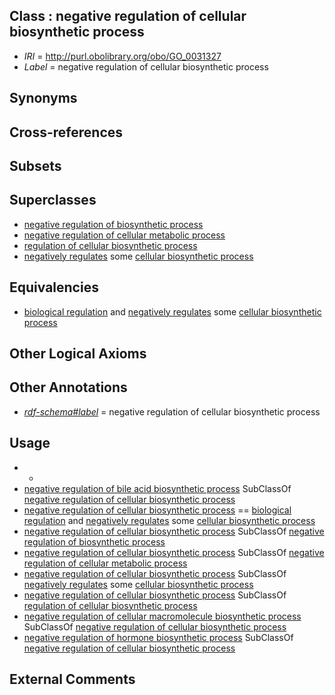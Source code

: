 
## Class : negative regulation of cellular biosynthetic process

 * *IRI* = http://purl.obolibrary.org/obo/GO_0031327
 * *Label* = negative regulation of cellular biosynthetic process

## Synonyms


## Cross-references


## Subsets


## Superclasses

 * [negative regulation of biosynthetic process](../../GO/90/GO_0009890.md)
 * [negative regulation of cellular metabolic process](../../GO/24/GO_0031324.md)
 * [regulation of cellular biosynthetic process](../../GO/26/GO_0031326.md)
 * [negatively regulates](../../RO/12/RO_0002212.md) some [cellular biosynthetic process](../../GO/49/GO_0044249.md)

## Equivalencies

 * [biological regulation](../../GO/07/GO_0065007.md) and [negatively regulates](../../RO/12/RO_0002212.md) some [cellular biosynthetic process](../../GO/49/GO_0044249.md)

## Other Logical Axioms


## Other Annotations

 * *[rdf-schema#label](../../el/rdf-schema#label.md)* = negative regulation of cellular biosynthetic process

## Usage

 * -
 * [negative regulation of bile acid biosynthetic process](../../GO/58/GO_0070858.md) SubClassOf [negative regulation of cellular biosynthetic process](../../GO/27/GO_0031327.md)
 * [negative regulation of cellular biosynthetic process](../../GO/27/GO_0031327.md) == [biological regulation](../../GO/07/GO_0065007.md) and [negatively regulates](../../RO/12/RO_0002212.md) some [cellular biosynthetic process](../../GO/49/GO_0044249.md)
 * [negative regulation of cellular biosynthetic process](../../GO/27/GO_0031327.md) SubClassOf [negative regulation of biosynthetic process](../../GO/90/GO_0009890.md)
 * [negative regulation of cellular biosynthetic process](../../GO/27/GO_0031327.md) SubClassOf [negative regulation of cellular metabolic process](../../GO/24/GO_0031324.md)
 * [negative regulation of cellular biosynthetic process](../../GO/27/GO_0031327.md) SubClassOf [negatively regulates](../../RO/12/RO_0002212.md) some [cellular biosynthetic process](../../GO/49/GO_0044249.md)
 * [negative regulation of cellular biosynthetic process](../../GO/27/GO_0031327.md) SubClassOf [regulation of cellular biosynthetic process](../../GO/26/GO_0031326.md)
 * [negative regulation of cellular macromolecule biosynthetic process](../../GO/13/GO_2000113.md) SubClassOf [negative regulation of cellular biosynthetic process](../../GO/27/GO_0031327.md)
 * [negative regulation of hormone biosynthetic process](../../GO/53/GO_0032353.md) SubClassOf [negative regulation of cellular biosynthetic process](../../GO/27/GO_0031327.md)

## External Comments

